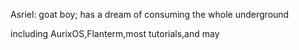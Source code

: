 Asriel: goat boy; has a dream of consuming the whole underground

including AurixOS,Flanterm,most tutorials,and may
